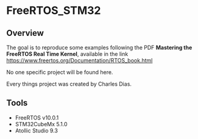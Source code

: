 # FreeRTOS_STM32

## Overview

The goal is to reproduce some examples following the PDF **Mastering the FreeRTOS Real Time Kernel**, available in the link https://www.freertos.org/Documentation/RTOS_book.html

No one specific project will be found here. 

Every things project was created by Charles Dias.

## Tools

- FreeRTOS v10.0.1
- STM32CubeMx 5.1.0
- Atollic Studio 9.3
